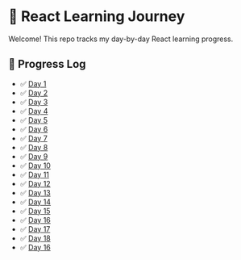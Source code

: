 # 🌱 React Learning Journey

Welcome! This repo tracks my day-by-day React learning progress.

## 🔖 Progress Log
- ✅ [Day 1](day1)
- ✅ [Day 2](day2)
- ✅ [Day 3](day3)
- ✅ [Day 4](day4)
- ✅ [Day 5](day5)
- ✅ [Day 6](day6)
- ✅ [Day 7](day7)
- ✅ [Day 8](day8)
- ✅ [Day 9](day9)
- ✅ [Day 10](day10)
- ✅ [Day 11](day11)
- ✅ [Day 12](day12)
- ✅ [Day 13](day13)
- ✅ [Day 14](day14)
- ✅ [Day 15](day15)
- ✅ [Day 16](day16)
- ✅ [Day 17](day17)
- ✅ [Day 18](day18)
- ✅ [Day 16](day16)
